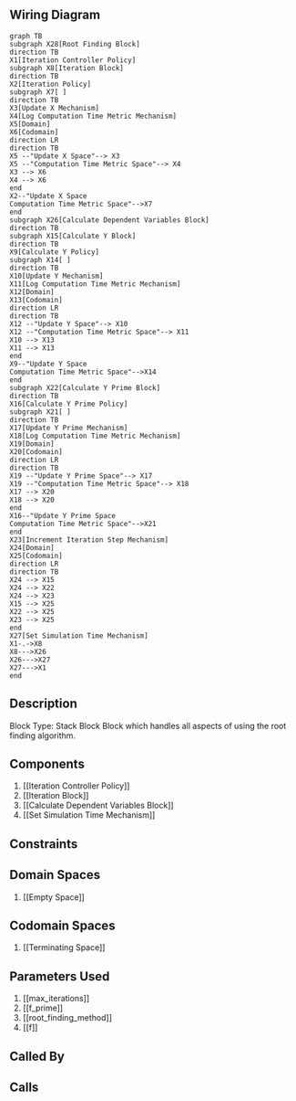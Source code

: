 ## Wiring Diagram

```mermaid
graph TB
subgraph X28[Root Finding Block]
direction TB
X1[Iteration Controller Policy]
subgraph X8[Iteration Block]
direction TB
X2[Iteration Policy]
subgraph X7[ ]
direction TB
X3[Update X Mechanism]
X4[Log Computation Time Metric Mechanism]
X5[Domain]
X6[Codomain]
direction LR
direction TB
X5 --"Update X Space"--> X3
X5 --"Computation Time Metric Space"--> X4
X3 --> X6
X4 --> X6
end
X2--"Update X Space
Computation Time Metric Space"-->X7
end
subgraph X26[Calculate Dependent Variables Block]
direction TB
subgraph X15[Calculate Y Block]
direction TB
X9[Calculate Y Policy]
subgraph X14[ ]
direction TB
X10[Update Y Mechanism]
X11[Log Computation Time Metric Mechanism]
X12[Domain]
X13[Codomain]
direction LR
direction TB
X12 --"Update Y Space"--> X10
X12 --"Computation Time Metric Space"--> X11
X10 --> X13
X11 --> X13
end
X9--"Update Y Space
Computation Time Metric Space"-->X14
end
subgraph X22[Calculate Y Prime Block]
direction TB
X16[Calculate Y Prime Policy]
subgraph X21[ ]
direction TB
X17[Update Y Prime Mechanism]
X18[Log Computation Time Metric Mechanism]
X19[Domain]
X20[Codomain]
direction LR
direction TB
X19 --"Update Y Prime Space"--> X17
X19 --"Computation Time Metric Space"--> X18
X17 --> X20
X18 --> X20
end
X16--"Update Y Prime Space
Computation Time Metric Space"-->X21
end
X23[Increment Iteration Step Mechanism]
X24[Domain]
X25[Codomain]
direction LR
direction TB
X24 --> X15
X24 --> X22
X24 --> X23
X15 --> X25
X22 --> X25
X23 --> X25
end
X27[Set Simulation Time Mechanism]
X1-.->X8
X8--->X26
X26--->X27
X27--->X1
end
```

## Description

Block Type: Stack Block
Block which handles all aspects of using the root finding algorithm.
## Components
1. [[Iteration Controller Policy]]
2. [[Iteration Block]]
3. [[Calculate Dependent Variables Block]]
4. [[Set Simulation Time Mechanism]]

## Constraints
## Domain Spaces
1. [[Empty Space]]

## Codomain Spaces
1. [[Terminating Space]]

## Parameters Used
1. [[max_iterations]]
2. [[f_prime]]
3. [[root_finding_method]]
4. [[f]]

## Called By

## Calls

